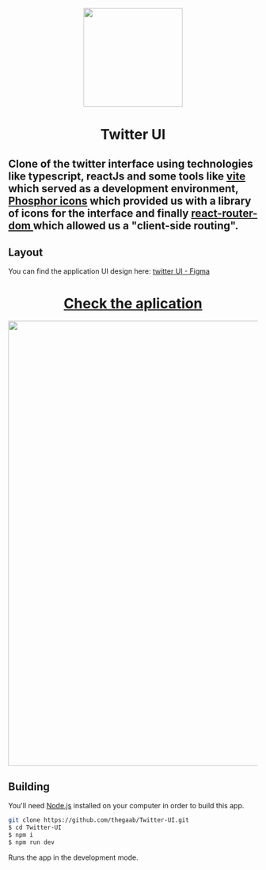
<p align="center">
  <img src="https://cdn3d.iconscout.com/3d/free/thumb/twitter-logo-5476203-4602454.png?f=webp" width="200" />
</p>
  
<h1 align="center">
  Twitter UI
</h1>

## Clone of the twitter interface using technologies like typescript, reactJs and some tools like <a href="https://vitejs.dev/">vite<a> which served as a development environment, <a href="https://phosphoricons.com/">Phosphor icons<a> which provided us with a library of icons for the interface and finally <a href="https://reactrouter.com/en/main/start/overview"> react-router-dom <a> which allowed us a "client-side routing".

## Layout

You can find the application UI design here: <a href="https://www.figma.com/file/Yd3moOKyb4iAVVSm86cpuZ/Twitter-UI-(Community)?node-id=1-937&t=T0jEv2d4u0FeS8Lf-0">twitter UI - Figma<a> 
#
  <h1 align="center"> <a target="_blank" href="https://twitter-ui-5l33.vercel.app/">Check the aplication<a> </h1>
<p align="center">
  <img src="https://media.discordapp.net/attachments/955884943383343215/1089697375670521967/Cover.png?width=1121&height=662" width="900" />
</p>

## Building

You'll need [Node.js](https://nodejs.org) installed on your computer in order to build this app.

```bash
git clone https://github.com/thegaab/Twitter-UI.git
$ cd Twitter-UI
$ npm i
$ npm run dev
```

Runs the app in the development mode.<br/>
